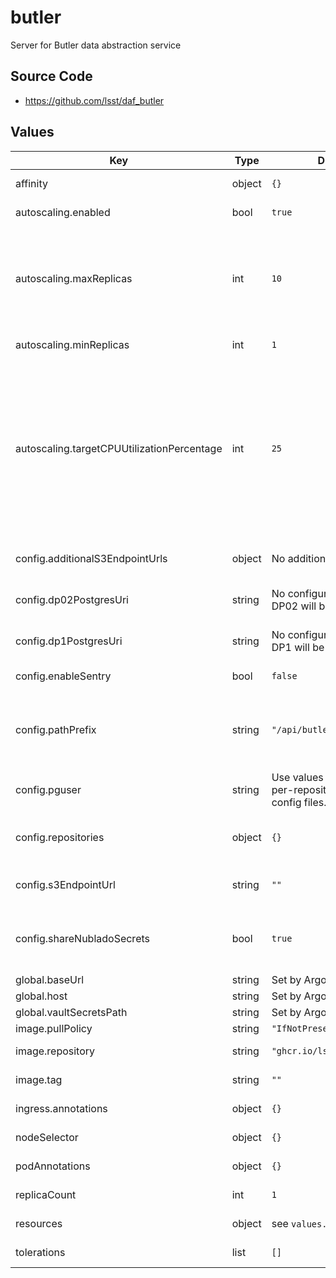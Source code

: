 # butler

Server for Butler data abstraction service

## Source Code

* <https://github.com/lsst/daf_butler>

## Values

| Key | Type | Default | Description |
|-----|------|---------|-------------|
| affinity | object | `{}` | Affinity rules for the butler deployment pod |
| autoscaling.enabled | bool | `true` | Enable autoscaling of butler deployment |
| autoscaling.maxReplicas | int | `10` | Maximum number of butler deployment pods  Each replica can have 40 database connections, so we need to make sure the combined connections are under the postgres connection limit. (Which is configurable, but currently set to 400 at the IDF.) |
| autoscaling.minReplicas | int | `1` | Minimum number of butler deployment pods |
| autoscaling.targetCPUUtilizationPercentage | int | `25` | Target CPU utilization of butler deployment pods  Butler CPU usage is very low in normal operation because most things are I/O bound.  CPU usage can start creeping up if we have many queries running simultaneously (due to serialization overhead and spatial postprocessing.) In this case the thread pool and database connection pool are probably oversubscribed long before we hit 100% cpu usage, so we want to get more replicas up at fairly low CPU usage. |
| config.additionalS3EndpointUrls | object | No additional URLs | Endpoint URLs for additional S3 services used by the Butler, as a mapping from profile name to URL. |
| config.dp02PostgresUri | string | No configuration file for DP02 will be generated. | Postgres connection string pointing to the registry database hosting Data Preview 0.2 data. |
| config.dp1PostgresUri | string | No configuration file for DP1 will be generated. | Postgres connection string pointing to the registry database hosting Data Preview 1 data. |
| config.enableSentry | bool | `false` | True to enable capture of trace and other diagnostics to Sentry.io. |
| config.pathPrefix | string | `"/api/butler"` | The prefix of the path portion of the URL where the Butler service will be exposed.  For example, if the service should be exposed at `https://data.lsst.cloud/api/butler`, this should be set to `/api/butler` |
| config.pguser | string | Use values specified in per-repository Butler config files. | Postgres username used to connect to the Butler DB |
| config.repositories | object | `{}` | Mapping from Butler repository label to Butler configuration URI for repositories which will be hosted by this server. |
| config.s3EndpointUrl | string | `""` | URL for the primary S3 service where files for datasets are stored by Butler. |
| config.shareNubladoSecrets | bool | `true` | If true, borrow the S3 and Postgres secrets set up in Nublado for end-users.  Otherwise, use secrets specifically set up for the Butler server. |
| global.baseUrl | string | Set by Argo CD | Base URL for the environment |
| global.host | string | Set by Argo CD | Host name for ingress |
| global.vaultSecretsPath | string | Set by Argo CD | Base path for Vault secrets |
| image.pullPolicy | string | `"IfNotPresent"` | Pull policy for the butler image |
| image.repository | string | `"ghcr.io/lsst/daf_butler"` | Image to use in the butler deployment |
| image.tag | string | `""` | Overrides the image tag whose default is the chart appVersion. |
| ingress.annotations | object | `{}` | Additional annotations for the ingress rule |
| nodeSelector | object | `{}` | Node selection rules for the butler deployment pod |
| podAnnotations | object | `{}` | Annotations for the butler deployment pod |
| replicaCount | int | `1` | Number of web deployment pods to start |
| resources | object | see `values.yaml` | Resource limits and requests for the butler deployment pod |
| tolerations | list | `[]` | Tolerations for the butler deployment pod |
